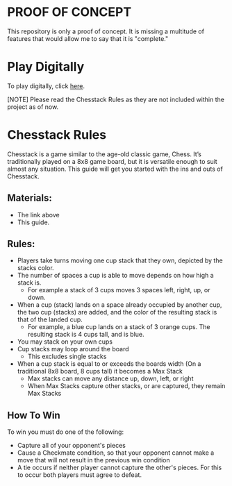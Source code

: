 # PROOF OF CONCEPT
This repository is only a proof of concept. It is missing a multitude of features that would allow me to say that it is "complete."

# Play Digitally
To play digitally, click <a href="https://salamandeenie.github.io/POC__Chesstack/Project%20Stackers/Index.html">here</a>.

[NOTE] Please read the Chesstack Rules as they are not included within the project as of now. 

# Chesstack Rules

Chesstack is a game similar to the age-old classic game, Chess. It’s traditionally played on a 8x8 game board, but it is versatile enough to suit almost any situation. This guide will get you started with the ins and outs of Chesstack.

## Materials:
- The link above
- This guide.

## Rules:
- Players take turns moving one cup stack that they own, depicted by the stacks color.
- The number of spaces a cup is able to move depends on how high a stack is.
  - For example a stack of 3 cups moves 3 spaces left, right, up, or down.
- When a cup (stack) lands on a space already occupied by another cup, the two cup (stacks) are added, and the color of the resulting stack is that of the landed cup.
  - For example, a blue cup lands on a stack of 3 orange cups. The resulting stack is 4 cups tall, and is blue.
- You may stack on your own cups
- Cup stacks may loop around the board
  - This excludes single stacks
- When a cup stack is equal to or exceeds the boards width (On a traditional 8x8 board, 8 cups tall) it becomes a Max Stack
  - Max stacks can move any distance up, down, left, or right
  - When Max Stacks capture other stacks, or are captured, they remain Max Stacks

## How To Win
To win you must do one of the following:
- Capture all of your opponent's pieces
- Cause a Checkmate condition, so that your opponent cannot make a move that will not result in the previous win condition
- A tie occurs if neither player cannot capture the other's pieces. For this to occur both players must agree to defeat.




